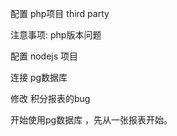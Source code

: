 配置 php项目  third party







注意事项: php版本问题

配置 nodejs 项目

连接 pg数据库

修改 积分报表的bug

开始使用pg数据库 ，先从一张报表开始。

